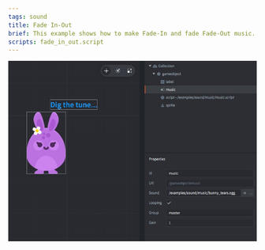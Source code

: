 ```yaml
---
tags: sound
title: Fade In-Out
brief: This example shows how to make Fade-In and fade Fade-Out music.
scripts: fade_in_out.script
---
```


![fade_in_out](fade_in_out.jpg)

